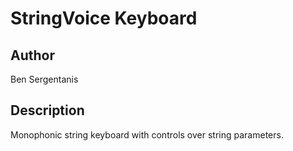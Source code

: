 # StringVoice Keyboard

## Author

Ben Sergentanis

## Description

Monophonic string keyboard with controls over string parameters.